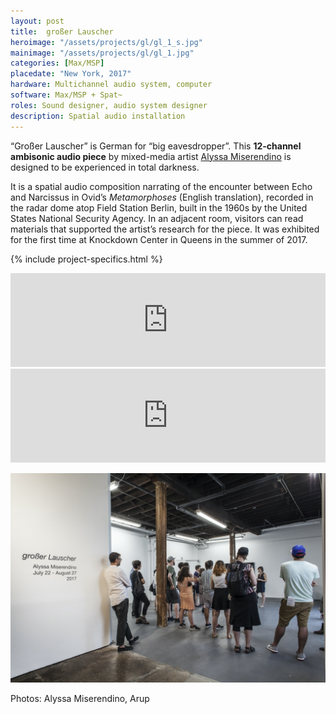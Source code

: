```yaml
---
layout: post
title:  großer Lauscher
heroimage: "/assets/projects/gl/gl_1_s.jpg"
mainimage: "/assets/projects/gl/gl_1.jpg"
categories: [Max/MSP]
placedate: "New York, 2017"
hardware: Multichannel audio system, computer
software: Max/MSP + Spat~
roles: Sound designer, audio system designer
description: Spatial audio installation
---
```


<div class="project-narrative">
<p>“Großer Lauscher” is German for “big eavesdropper”. This <b>12-channel ambisonic audio piece</b> by mixed-media artist <a href="https://www.alyssamiserendino.com/" target="blank">Alyssa Miserendino</a> is designed to be experienced in total darkness.</p>
<p>It is a spatial audio composition narrating of the encounter between Echo and Narcissus in Ovid’s <i>Metamorphoses</i> (English translation), recorded in the radar dome atop Field Station Berlin, built in the 1960s by the United States National Security Agency. In an adjacent room, visitors can read materials that supported the artist’s research for the piece. It was exhibited for the first time at Knockdown Center in Queens in the summer of 2017.
</p>
</div>

{% include project-specifics.html %}

<div class="project-media">
<iframe width="100%" scrolling="no" frameborder="no" allow="autoplay" src="https://w.soundcloud.com/player/?url=https%3A//api.soundcloud.com/tracks/854607463&color=%23ff5500&auto_play=false&hide_related=false&show_comments=true&show_user=true&show_reposts=false&show_teaser=true&visual=true"></iframe>

<div class="video-container"><iframe title="vimeo-player" src="https://player.vimeo.com/video/229271918" width="100%" frameborder="0" allowfullscreen></iframe></div>

<p><img src="/assets/projects/gl/gl_2.jpg"></p>
<p class="inline-descr">Photos: Alyssa Miserendino, Arup</p>
</div>
